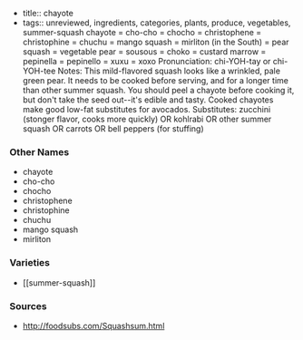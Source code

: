 - title:: chayote
- tags:: unreviewed, ingredients, categories, plants, produce, vegetables, summer-squash
chayote = cho-cho = chocho = christophene = christophine = chuchu = mango squash = mirliton (in the South) = pear squash = vegetable pear = sousous = choko = custard marrow = pepinella = pepinello = xuxu = xoxo Pronunciation: chi-YOH-tay or chi-YOH-tee Notes: This mild-flavored squash looks like a wrinkled, pale green pear. It needs to be cooked before serving, and for a longer time than other summer squash. You should peel a chayote before cooking it, but don't take the seed out--it's edible and tasty. Cooked chayotes make good low-fat substitutes for avocados. Substitutes: zucchini (stonger flavor, cooks more quickly) OR kohlrabi OR other summer squash OR carrots OR bell peppers (for stuffing)

### Other Names

* chayote
* cho-cho
* chocho
* christophene
* christophine
* chuchu
* mango squash
* mirliton

### Varieties

* [[summer-squash]]

### Sources
* http://foodsubs.com/Squashsum.html
